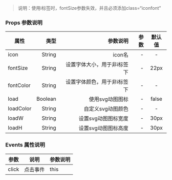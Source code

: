 
>说明：使用i标签时，fontSize参数失效，并且必须添加class=“iconfont”


### Props 参数说明

| 属性     | 类型| 参数说明  | 参数   |  默认值  |
| -------- | -----:| -----:  |-----:  | :----:  |
| icon |  String  |icon名  |  -  | - |
| fontSize |  String  |设置字体大小，用于非i标签下 |  -  | 22px |
| fontColor |  String  |设置字体颜色，用于非i标签下 |  -  | - |
| load |  Boolean  |使用svg动图图标  |  -  | false |
| loadColor |  String  |自定义svg动图颜色  |  -  | - |
| loadW |  String  |设置svg动图图标宽度  |  -  | 30px |
| loadH |  String  |设置svg动图图标高度  |  -  | 30px |

### Events 属性说明
| 参数 | 说明 | 参数说明  |
| --- | --- | --- |
| click | 点击事件 | this |

